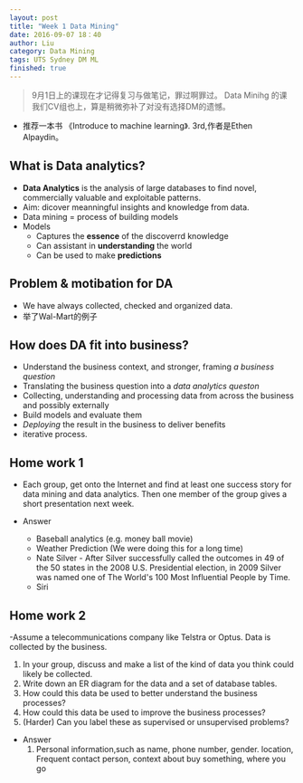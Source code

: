 ```yaml
---
layout: post
title: "Week 1 Data Mining"
date: 2016-09-07 18：40
author: Liu
category: Data Mining
tags: UTS Sydney DM ML
finished: true
---
```


> 9月1日上的课现在才记得复习与做笔记，罪过啊罪过。
Data Minihg 的课我们CV组也上，算是稍微弥补了对没有选择DM的遗憾。

- 推荐一本书 《Introduce to machine learning》. 3rd,作者是Ethen Alpaydin。

## What is Data analytics?
- __Data Analytics__ is the analysis of large databases to find novel, commercially valuable and exploitable patterns.
- Aim: dicover meanningful insights and knowledge from data.
- Data mining = process of building models
- Models
  - Captures the __essence__ of the discoverrd knowledge
  - Can assistant in __understanding__ the world
  - Can be used to make __predictions__

## Problem & motibation for DA
- We have always collected, checked and organized data.
- 举了Wal-Mart的例子

## How does DA fit into business?
- Understand the business context, and stronger, framing _a business question_
- Translating the business question into a _data analytics queston_
- Collecting, understanding and processing data from across the business and possibly externally
- Build models and evaluate them
- _Deploying_ the result in the business to deliver benefits
- iterative process.

## Home work 1
-  Each group, get onto the Internet and find at least one success story for data mining and data analytics. Then one member of the group gives a short presentation next week.

- Answer
   - Baseball analytics (e.g. money ball movie)
   - Weather Prediction (We were doing this for a long time)
   - Nate Silver - After Silver successfully called the outcomes in 49 of the 50 states in the 2008 U.S. Presidential election, in 2009 Silver was named one of The World's 100 Most Influential People by Time.
   - Siri

## Home work 2
-Assume a telecommunications company like Telstra or Optus. Data is collected by the business.
 1. In your group, discuss and make a list of the kind of data you think could likely be collected.
 2. Write down an ER diagram for the data and a set of database tables.
 3. How could this data be used to better understand the business processes?
 4. How could this data be used to improve the business processes?
 5. (Harder) Can you label these as supervised or unsupervised problems?

- Answer
  1. Personal information,such as name, phone number, gender. location, Frequent contact person, context about buy something, where you go
